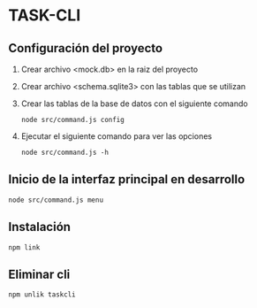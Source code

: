 # TASK-CLI

## Configuración del proyecto

1. Crear archivo <mock.db> en la raiz del proyecto

2. Crear archivo <schema.sqlite3> con las tablas que se utilizan

3. Crear las tablas de la base de datos con el siguiente comando

    ```
    node src/command.js config
    ```

4. Ejecutar el siguiente comando para ver las opciones
    ```
    node src/command.js -h
    ```

## Inicio de la interfaz principal en desarrollo
```
node src/command.js menu
```
## Instalación

```
npm link
```

## Eliminar cli

```
npm unlik taskcli
```